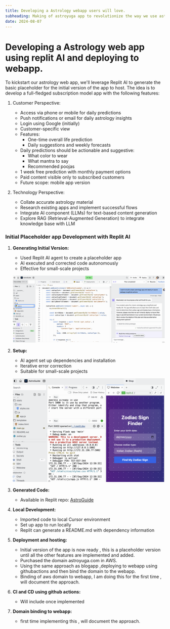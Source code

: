 ```yaml
---
title: Developing a Astrology webapp users will love.
subheading: Making of astroyuga app to revolutionize the way we use astrology with AI and LLMs
date: 2024-08-07
---
```


# Developing a Astrology web app using replit AI and deploying to webapp.

To kickstart our astrology web app, we'll leverage Replit AI to generate the basic placeholder for the initial version of the app to host. The idea is to develop a full-fledged subscription model app with the following features:

1. Customer Perspective:
   - Access via phone or mobile for daily predictions
   - Push notifications or email for daily astrology insights
   - Login using Google (initially)
   - Customer-specific view
   - Features:
     - One-time overall life prediction
     - Daily suggestions and weekly forecasts
   - Daily predictions should be actionable and suggestive:
     - What color to wear
     - What mantra to say
     - Recommended poojas
   - 1 week free prediction with monthly payment options
   - Paid content visible only to subscribed customers
   - Future scope: mobile app version

2. Technology Perspective:
   - Collate accurate astrology material
   - Research existing apps and implement successful flows
   - Integrate AI component (LLMs) for text-based content generation
   - Explore RAG (Retrieval-Augmented Generation) to integrate knowledge base with LLM

### Initial Placeholder app Development with Replit AI

1. **Generating Initial Version:**
   - Used Replit AI agent to create a placeholder app
   - AI executed and corrected code autonomously
   - Effective for small-scale projects

   ![Replit AI Agent](./replit1.png)

2. **Setup:**
   - AI agent set up dependencies and installation
   - Iterative error correction
   - Suitable for small-scale projects

   ![Replit AI Agent](./replit2.png)

3. **Generated Code:**
   - Available in Replit repo: [AstroGuide](https://replit.com/@maluchurudinesh/AstroGuide?v=1)

4. **Local Development:**
   - Imported code to local Cursor environment
   - Set up app to run locally
   - Replit can generate a README.md with dependency information

5. **Deployment and hosting:**
    - Initial version of the app is now ready , this is a placeholder version until all the other features are implemented and added.
    - Purchased the domain astroyuga.com in AWS.
    - Using the same approach as blogapp ,deploying to webapp using githubactions and then bind the domain to the webapp.
    - Binding of aws domain to webapp, I am doing this for the first time , will document the approach.

6. **CI and CD using github actions:**
    - Will include once implemented

7. **Domain binding to webapp:**
    - first time implementing this , will document the approach.





